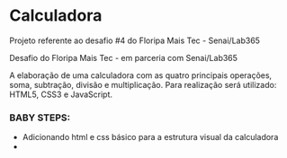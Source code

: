 # Calculadora
Projeto referente ao desafio #4 do Floripa Mais Tec - Senai/Lab365

Desafio do Floripa Mais Tec - em parceria com Senai/Lab365

A elaboração de uma calculadora com as quatro principais operações, soma, subtração, divisão e multiplicação.
Para realização será utilizado: HTML5, CSS3 e JavaScript.


### BABY STEPS:
* Adicionando html e css básico para a estrutura visual da calculadora
* 